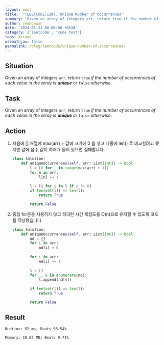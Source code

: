 ```yaml
---
layout: post
title:  "(LEETCODE)1207. Unique Number of Occurrences"
summary: "Given an array of integers arr, return true if the number of occurrences of each value in the array is unique or false otherwise."
author: seunghwan
date: '2024-01-31 00:00:00 +0530'
category: ['leetcode', 'code test']
tags: Arrays
usemathjax: false
permalink: /blog/leetcode/unique-number-of-occurrences/
---
```


## Situation

Given an array of integers `arr`, return `true` *if the number of occurrences of each value in the array is **unique** or* `false` *otherwise*.

## Task

Given an array of integers `arr`, return `true` *if the number of occurrences of each value in the array is **unique** or* `false` *otherwise*.

## Action

1. 처음에 [] 배열에 max(arr) + 값에 크기에 0 을 넣고 나중에 len() 로 비교할려고 했지만 값에 음수 값이 여러개 들어 있으면 실패합니다.
    
    ```python
    class Solution:
        def uniqueOccurrences(self, arr: List[int]) -> bool:
            l = [0 for _ in range(max(arr) + 1)]
            for n in arr:
                l[n] += 1
            
            l = [i for i in l if i != 0]
            if len(set(l)) == len(l):
                return True
    
            return False
    ```
    
2. 중첩 for문을 사용하지 않고 최대한 시간 복잡도를 O(n)으로 유지할 수 있도록 코드를 작성했습니다.
    
    ```python
    class Solution:
        def uniqueOccurrences(self, arr: List[int]) -> bool:
            nd = {}
            for i in arr:
                nd[i] = 0
            
            for i in arr:
                nd[i] += 1
            
            l = []
            for _, v in enumerate(nd):
                l.append(nd[v])
            
            if len(set(l)) == len(l):
                return True
    
            return False
    ```
    

## Result

    Runtime: 52 ms; Beats 96.54%

    Memory: 18.67 MB; Beats 9.71%